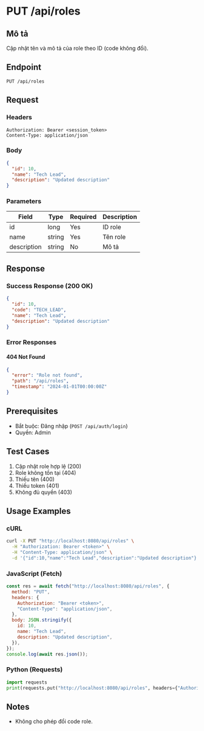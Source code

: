 # PUT /api/roles

## Mô tả

Cập nhật tên và mô tả của role theo ID (code không đổi).

## Endpoint

```
PUT /api/roles
```

## Request

### Headers

```
Authorization: Bearer <session_token>
Content-Type: application/json
```

### Body

```json
{
  "id": 10,
  "name": "Tech Lead",
  "description": "Updated description"
}
```

### Parameters

| Field       | Type   | Required | Description |
| ----------- | ------ | -------- | ----------- |
| id          | long   | Yes      | ID role     |
| name        | string | Yes      | Tên role    |
| description | string | No       | Mô tả       |

## Response

### Success Response (200 OK)

```json
{
  "id": 10,
  "code": "TECH_LEAD",
  "name": "Tech Lead",
  "description": "Updated description"
}
```

### Error Responses

#### 404 Not Found

```json
{
  "error": "Role not found",
  "path": "/api/roles",
  "timestamp": "2024-01-01T00:00:00Z"
}
```

## Prerequisites

- Bắt buộc: Đăng nhập (`POST /api/auth/login`)
- Quyền: Admin

## Test Cases

1. Cập nhật role hợp lệ (200)
2. Role không tồn tại (404)
3. Thiếu tên (400)
4. Thiếu token (401)
5. Không đủ quyền (403)

## Usage Examples

### cURL

```bash
curl -X PUT "http://localhost:8080/api/roles" \
  -H "Authorization: Bearer <token>" \
  -H "Content-Type: application/json" \
  -d '{"id":10,"name":"Tech Lead","description":"Updated description"}'
```

### JavaScript (Fetch)

```javascript
const res = await fetch("http://localhost:8080/api/roles", {
  method: "PUT",
  headers: {
    Authorization: "Bearer <token>",
    "Content-Type": "application/json",
  },
  body: JSON.stringify({
    id: 10,
    name: "Tech Lead",
    description: "Updated description",
  }),
});
console.log(await res.json());
```

### Python (Requests)

```python
import requests
print(requests.put("http://localhost:8080/api/roles", headers={"Authorization":"Bearer <token>", "Content-Type":"application/json"}, json={"id":10, "name":"Tech Lead", "description":"Updated description"}).json())
```

## Notes

- Không cho phép đổi code role.
